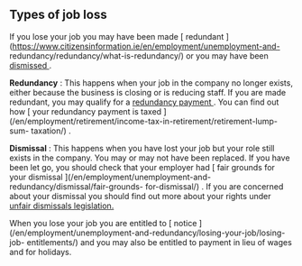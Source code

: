 ##  Types of job loss

If you lose your job you may have been made [ redundant
](https://www.citizensinformation.ie/en/employment/unemployment-and-
redundancy/redundancy/what-is-redundancy/) or you may have been [ dismissed
](https://www.citizensinformation.ie/en/employment/unemployment_and_redundancy/dismissal/)
.

**Redundancy** : This happens when your job in the company no longer exists,
either because the business is closing or is reducing staff. If you are made
redundant, you may qualify for a [ redundancy payment
](/en/employment/unemployment-and-redundancy/redundancy/redundancy-payments/)
. You can find out how [ your redundancy payment is taxed
](/en/employment/retirement/income-tax-in-retirement/retirement-lump-sum-
taxation/) .

**Dismissal** : This happens when you have lost your job but your role still
exists in the company. You may or may not have been replaced. If you have been
let go, you should check that your employer had [ fair grounds for your
dismissal ](/en/employment/unemployment-and-redundancy/dismissal/fair-grounds-
for-dismissal/) . If you are concerned about your dismissal you should find
out more about your rights under [ unfair dismissals legislation.
](/en/employment/unemployment-and-redundancy/dismissal/unfair-dismissal/)

When you lose your job you are entitled to [ notice
](/en/employment/unemployment-and-redundancy/losing-your-job/losing-job-
entitlements/) and you may also be entitled to payment in lieu of wages and
for holidays.
